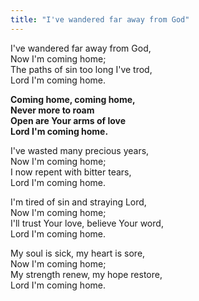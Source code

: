 ```yaml
---
title: "I've wandered far away from God"
---
```


I've wandered far away from God,   
Now I'm coming home;   
The paths of sin too long I've trod,   
Lord I'm coming home.

**Coming home, coming home,   
Never more to roam   
Open are Your arms of love   
Lord I'm coming home.**

I've wasted many precious years,   
Now I'm coming home;   
I now repent with bitter tears,   
Lord I'm coming home.

I'm tired of sin and straying Lord,   
Now I'm coming home;   
I'll trust Your love, believe Your word,   
Lord I'm coming home.

My soul is sick, my heart is sore,   
Now I'm coming home;   
My strength renew, my hope restore,   
Lord I'm coming home.